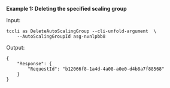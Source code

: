 **Example 1: Deleting the specified scaling group**



Input: 

```
tccli as DeleteAutoScalingGroup --cli-unfold-argument  \
    --AutoScalingGroupId asg-nvnlpbb8
```

Output: 
```
{
    "Response": {
        "RequestId": "b12066f8-1a4d-4a08-a0e0-d4b8a7f88568"
    }
}
```

